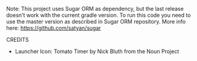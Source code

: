 Note: This project uses Sugar ORM as dependency, but the last release doesn't work with the current gradle version. To run this code you need to use the master version as described in Sugar ORM repository. More info here: https://github.com/satyan/sugar

CREDITS
- Launcher Icon: Tomato Timer by Nick Bluth from the Noun Project